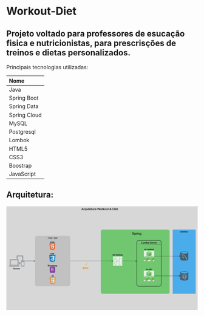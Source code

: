 # Workout-Diet

## Projeto voltado para professores de esucação fisica e nutricionistas, para prescrisções de treinos e dietas personalizados.

Principais tecnologias utilizadas:

| Nome            |
|:----------------|
| Java            |          
| Spring Boot     |
| Spring Data     | 
| Spring Cloud    | 
| MySQL           |
| Postgresql      |         
| Lombok          |
| HTML5           |
| CSS3            |
| Boostrap        |
| JavaScript      |

## Arquitetura:
![Arquitetura](/Arquitetura.PNG)
